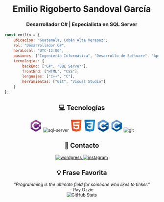 <div align="center">
  <h1>Emilio Rigoberto Sandoval García</h1>
  <h3>Desarrollador C# | Especialista en SQL Server</h3>
</div>

```javascript
const emilio = {
    ubicacion: "Guatemala, Cobán Alta Verapaz",
    rol: "Desarrollador C#",
    horaLocal: "UTC-12:00",
    pasiones: ["Ingeniería Informática", "Desarrollo de Software", "Aprendizaje Continuo"],
    tecnologias: {
        backEnd: ["C#", "SQL Server"],
        frontEnd: ["HTML", "CSS"],
        lenguajes: ["C++", "C"],
        herramientas: ["Git", "Visual Studio"]
    }
};
```

<div align="center">
  <h2>💻 Tecnologías</h2>
  <p>
    <img src="https://raw.githubusercontent.com/devicons/devicon/master/icons/csharp/csharp-original.svg" alt="csharp" width="40" height="40"/>
    <img src="https://www.svgrepo.com/show/303229/microsoft-sql-server-logo.svg" alt="sql-server" width="40" height="40"/>
    <img src="https://raw.githubusercontent.com/devicons/devicon/master/icons/html5/html5-original.svg" alt="html5" width="40" height="40"/>
    <img src="https://raw.githubusercontent.com/devicons/devicon/master/icons/css3/css3-original.svg" alt="css3" width="40" height="40"/>
    <img src="https://raw.githubusercontent.com/devicons/devicon/master/icons/cplusplus/cplusplus-original.svg" alt="cplusplus" width="40" height="40"/>
    <img src="https://raw.githubusercontent.com/devicons/devicon/master/icons/c/c-original.svg" alt="c" width="40" height="40"/>
    <img src="https://www.vectorlogo.zone/logos/git-scm/git-scm-icon.svg" alt="git" width="40" height="40"/>
  </p>
</div>

<div align="center">
  <h2>📱 Contacto</h2>
  <p>
    <a href="https://sandoval288.wordpress.com/dia-del-amor-y-de-la-amistad/" target="_blank">
      <img src="https://raw.githubusercontent.com/rahuldkjain/github-profile-readme-generator/master/src/images/icons/Social/wordpress.svg" alt="wordpress" height="30" width="40"/>
    </a>
    <a href="https://instagram.com/emilio_5328" target="_blank">
      <img src="https://raw.githubusercontent.com/rahuldkjain/github-profile-readme-generator/master/src/images/icons/Social/instagram.svg" alt="instagram" height="30" width="40"/>
    </a>
  </p>
</div>

<div align="center">
  <h2>💡 Frase Favorita</h2>
  <i>"Programming is the ultimate field for someone who likes to tinker."</i>
  <br>
  - Ray Ozzie
</div>

<div align="center">
  <img src="https://github-readme-stats.vercel.app/api?username=ersandoval&show_icons=true&theme=dark&hide_border=true" alt="GitHub Stats"/>
</div>

